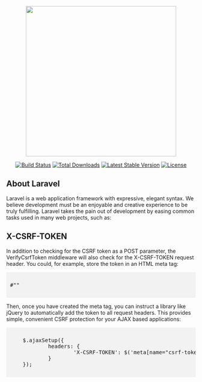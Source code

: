 <p align="center"><img src="https://res.cloudinary.com/dtfbvvkyp/image/upload/v1566331377/laravel-logolockup-cmyk-red.svg" width="400"></p>

<p align="center">
<a href="#"><img src="https://travis-ci.org/laravel/framework.svg" alt="Build Status"></a>
<a href="#"><img src="https://poser.pugx.org/laravel/framework/d/total.svg" alt="Total Downloads"></a>
<a href="#"><img src="https://poser.pugx.org/laravel/framework/v/stable.svg" alt="Latest Stable Version"></a>
<a href="#"><img src="https://poser.pugx.org/laravel/framework/license.svg" alt="License"></a>
</p>


## About Laravel

Laravel is a web application framework with expressive, elegant syntax. We believe development must be an enjoyable and creative experience to be truly fulfilling. Laravel takes the pain out of development by easing common tasks used in many web projects, such as:

## X-CSRF-TOKEN
In addition to checking for the CSRF token as a POST parameter, the VerifyCsrfToken middleware will also check for the X-CSRF-TOKEN request header. You could, for example, store the token in an HTML meta tag:

<pre style="background: #f2f2f2; overflow-x: scroll; padding: 10px;">

<span style="font-weight: 400;">#"<meta name="csrf-token" content="{{ csrf_token() }}">"
</span>
</pre>


Then, once you have created the meta tag, you can instruct a library like jQuery to automatically add the token to all request headers. This provides simple, convenient CSRF protection for your AJAX based applications:

<pre style="background: #f2f2f2; overflow-x: scroll; padding: 10px;">
	<span style="font-weight: 400;">
	$.ajaxSetup({
    		headers: {
        			'X-CSRF-TOKEN': $('meta[name="csrf-token"]').attr('content')
    		}
	});
</span>
</pre>